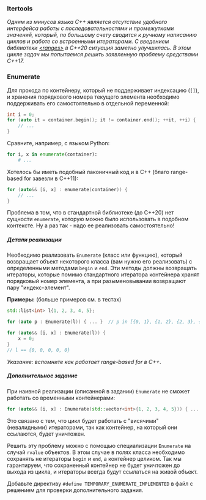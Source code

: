 ### Itertools

*Одним из минусов языка C++ является отсутствие удобного интерфейса работы с последовательностями и промежутками
значений, который, по большому счету сводится к ручному написанию циклов и работе со встроенными итераторами. С
введением библиотеки [\<ranges\>](https://en.cppreference.com/w/cpp/ranges) в C++20 ситуация заметно улучшилась. В этом
цикле задач мы попытаемся решить заявленную проблему средствами C++17.*

### Enumerate

Для прохода по контейнеру, который не поддерживает индексацию (`[]`),  и хранения порядкового номера текущего элемента
необходимо поддерживать его самостоятельно в отдельной переменной:
```c++
int i = 0;
for (auto it = container.begin(); it != container.end(); ++it, ++i) {
    // ...
}
```

Сравните, например, с языком Python:
```python
for i, x in enumerate(container):
    # ...
```

Хотелось бы иметь подобный лаконичный код и в C++ (благо range-based for завезли в C++11):

```c++
for (auto&& [i, x] : enumerate(container)) {
    // ...
}
```

Проблема в том, что в стандартной библиотеке (до C++20) нет сущности `enumerate`, которую можно было использовать в
подобном контексте. Ну а раз так - надо ее реализовать самостоятельно!

##### Детали реализации

Необходимо реализовать `Enumerate` (класс или функцию), который возвращает объект некоторого класса (вам нужно его
реализовать) с определенными методами `begin` и `end`. Эти методы должны возвращать итераторы, которые помимо
стандартного итератора контейнера хранят порядковый номер элемента, а при разыменовывании возвращают пару
"индекс-элемент".

**Примеры:** (больше примеров см. в тестах)
```c++
std::list<int> l{1, 2, 3, 4, 5};

for (auto p : Enumerate(l)) { ... }  // p in [{0, 1}, {1, 2}, {2, 3}, {3, 4}, {4, 5}]

for (auto&& [i, x] : Enumerate(l)) {
    x = 0;
}
// l == {0, 0, 0, 0, 0}
```

*Указание: вспомните как работает range-based for в C++*.

##### Дополнительное задание

При наивной реализации (описанной в задании) `Enumerate` не сможет работать со временными контейнерами:
```c++
for (auto&& [i, x] : Enumerate(std::vector<int>{1, 2, 3, 4, 5})) { ... }  // Undefined behaviour!
```

Это связано с тем, что цикл будет работать с "висячими" (невалидными) итераторами, так как контейнер, на который они
ссылаются, будет уничтожен.

Решить эту проблему можно с помощью специализации `Enumerate` на случай `rvalue` объектов. В этом случае в полях класса
необходимо сохранять не итераторы `begin` и `end`, а контейнер целиком. Так мы гарантируем, что сохраненный контейнер
не будет уничтожен до выхода из цикла, и итераторы всегда будут ссылаться на живой объект.

Добавьте директиву `#define TEMPORARY_ENUMERATE_IMPLEMENTED` в файл с решением для проверки дополнительного задания.
